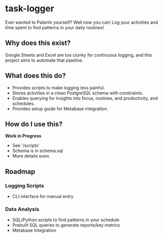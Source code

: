 # task-logger
Ever wanted to Palantir yourself? Well now you can! Log your activities and time spent to find patterns in your daily routines!

## Why does this exist? 
Google Sheets and Excel are too clunky for continuous logging, and this project aims to automate that pipeline.

## What does this do?
- Provides scripts to make logging less painful.
- Stores activities in a clean PostgreSQL schema with constraints.
- Enables querying for insights into focus, routines, and productivity, and schedules.
- Provides setup guide for Metabase integration.

## How do I use this? 
**Work in Progress**
- See '/scripts'
- Schema is in schema.sql
- More details soon.

## Roadmap
### Logging Scripts
- CLI interface for manual entry

### Data Analysis
- SQL/Python scripts to find patterns in your schedule
- Prebuilt SQL queries to generate reports/key metrics
- Metabase Integration

